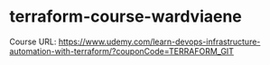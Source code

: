 # terraform-course-wardviaene
Course URL: https://www.udemy.com/learn-devops-infrastructure-automation-with-terraform/?couponCode=TERRAFORM_GIT
